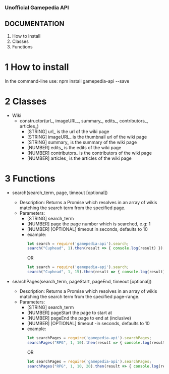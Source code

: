 ﻿### Unofficial Gamepedia API

## DOCUMENTATION
1. How to install
2. Classes
3. Functions

# 1 How to install
In the command-line use: npm install gamepedia-api --save

# 2 Classes
- Wiki
  - constructor(url_, imageURL_, summary_, edits_, contributors_, articles_)
	- [STRING] url_ is the url of the wiki page
	- [STRING] imageURL_ is the thumbnail url of the wiki page
	- [STRING] summary_ is the summary of the wiki page
	- [NUMBER] edits_ is the edits of the wiki page
	- [NUMBER] contributors_ is the contributors of the wiki page
	- [NUMBER] articles_ is the articles of the wiki page

# 3 Functions
- search(search_term, page, timeout [optional])
  - Description: Returns a Promise which resolves in an array of wikis matching the search term from the specified page.
  - Parameters:
	- [STRING] search_term
	- [NUMBER] page the page number which is searched, e.g: 1
	- [NUMBER] [OPTIONAL] timeout in seconds, defaults to 10
	- example:
		```javascript
		let search = require('gamepedia-api').search;
		search("Cuphead", 1).then(result => { console.log(result) }).catch(err => { console.log("ERROR: "+err) });
		```
		OR
		```javascript
		let search = require('gamepedia-api').search;
		search("Cuphead", 1, 15).then(result => { console.log(result) }).catch(err => { console.log("ERROR: "+err) });
		```

- searchPages(search_term, pageStart, pageEnd, timeout [optional])
  - Description: Returns a Promise which resolves in an array of wikis matching the search term from the specified page-range.
  - Parameters:
	- [STRING] search_term
	- [NUMBER] pageStart the page to start at
	- [NUMBER] pageEnd the page to end at (inclusive)
	- [NUMBER] [OPTIONAL] timeout -in seconds, defaults to 10
	- example:
		```javascript
		let searchPages = require('gamepedia-api').searchPages;
		searchPages("RPG", 1, 10).then(result => { console.log(result) }).catch(err => { console.log("ERROR: "+err) });
		```
		OR
		```javascript
		let searchPages = require('gamepedia-api').searchPages;
		searchPages("RPG", 1, 10, 20).then(result => { console.log(result) }).catch(err => { console.log("ERROR: "+err) });
		```